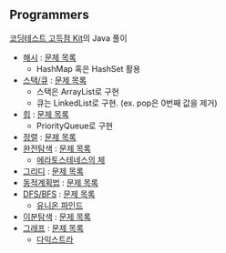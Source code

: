 ## Programmers

[코딩테스트 고득점 Kit](https://school.programmers.co.kr/learn/challenges?tab=algorithm_practice_kit)의 Java 풀이

- [해시](./hash) : [문제 목록](https://school.programmers.co.kr/learn/courses/30/parts/12077)
    - HashMap 혹은 HashSet 활용
- [스택/큐](./stackqueue) : [문제 목록](https://school.programmers.co.kr/learn/courses/30/parts/12081)
    - 스택은 ArrayList로 구현
    - 큐는 LinkedList로 구현. (ex. pop은 0번째 값을 제거)
- [힙](./heap) : [문제 목록](https://school.programmers.co.kr/learn/courses/30/parts/12117)
    - PriorityQueue로 구현
- [정렬](./sort) : [문제 목록](https://school.programmers.co.kr/learn/courses/30/parts/12198)
- [완전탐색](./bruteforce) : [문제 목록](https://school.programmers.co.kr/learn/courses/30/parts/12230)
    - [에라토스테네스의 체](./bruteforce/prime)
- [그리디](./greedy) : [문제 목록](https://school.programmers.co.kr/learn/courses/30/parts/12244)
- [동적계획법](./dynamicprogramming) : [문제 목록](https://school.programmers.co.kr/learn/courses/30/parts/12263)
- [DFS/BFS](./dfsbfs) : [문제 목록](https://school.programmers.co.kr/learn/courses/30/parts/12421)
  - [유니온 파인드](./dfsbfs/network)
- [이분탐색](./binarysearch) : [문제 목록](https://school.programmers.co.kr/learn/courses/30/parts/12486)
- [그래프](./graph) : [문제 목록](https://school.programmers.co.kr/learn/courses/30/parts/14393)
  - [다익스트라](./graph/dijkstra)
